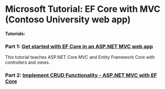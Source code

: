 # Microsoft Tutorial: EF Core with MVC (Contoso University web app)
  

#### Tutorials:
### Part 1: <a href="https://docs.microsoft.com/en-us/aspnet/core/data/ef-mvc/intro?view=aspnetcore-5.0">Get started with EF Core in an ASP.NET MVC web app</a>
<p>This tutorial teaches ASP.NET Core MVC and Entity Framework Core with controllers and views.</p>

### Part 2: <a href="https://docs.microsoft.com/en-us/aspnet/core/data/ef-mvc/crud?view=aspnetcore-5.0">Implement CRUD Functionality - ASP.NET MVC with EF Core</a>
